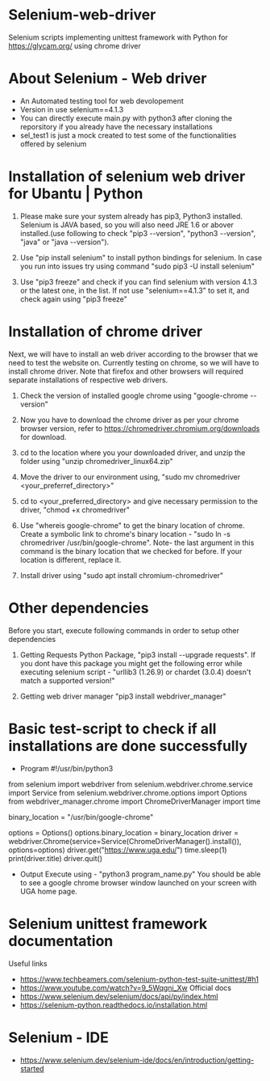 # Selenium-web-driver
Selenium scripts implementing unittest framework with Python for https://glycam.org/ using chrome driver

# About Selenium - Web driver
- An Automated testing tool for web devolopement
- Version in use selenium==4.1.3
- You can directly execute main.py with python3 after cloning the reporsitory if you already have the necessary installations
- sel_test1 is just a mock created to test some of the functionalities offered by selenium

# Installation of selenium web driver for Ubantu | Python 
1. Please make sure your system already has pip3, Python3 installed. Selenium is JAVA based, so you will also need JRE 1.6 or abover installed.(use following to check "pip3 --version", "python3 --version",  "java" or "java --version").

2. Use "pip install selenium" to install python bindings for selenium. In case you run into issues try using command "sudo pip3 -U install selenium"


3. Use "pip3 freeze" and check if you can find selenium with version 4.1.3 or the latest one, in the list. If not use "selenium==4.1.3" to set it, and check again using "pip3 freeze"

# Installation of chrome driver

Next, we will have to install an web driver according to the browser that we need to test the website on. Currently testing on chrome, so we will have to install chrome driver. Note that firefox and other browsers will required separate installations of respective web drivers.

1. Check the version of installed google chrome using "google-chrome --version" 

2. Now you have to download the chrome driver as per your chrome browser version, refer to https://chromedriver.chromium.org/downloads for download. 

3. cd to the location where you your downloaded driver, and unzip the folder using "unzip chromedriver_linux64.zip" 

4. Move the driver to our environment using, "sudo mv chromedriver <your_preferref_directory>" 

5. cd to <your_preferred_directory> and give necessary permission to the driver, "chmod +x chromedriver"

6. Use "whereis google-chrome" to get the binary location of chrome. Create a symbolic link to chrome's binary location - "sudo ln -s chromedriver /usr/bin/google-chrome". Note- the last argument in this command is the binary location that we checked for before. If your location is different, replace it. 

7. Install driver using "sudo apt install chromium-chromedriver"

# Other dependencies
Before you start, execute following commands in order to setup other dependencies 

1. Getting Requests Python Package, "pip3 install --upgrade requests". If you dont have this package you might get the following error while executing selenium script - "urllib3 (1.26.9) or chardet (3.0.4) doesn't match a supported version!"

2. Getting web driver manager "pip3 install webdriver_manager"

# Basic test-script to check if all installations are done successfully
- Program
#!/usr/bin/python3

from selenium import webdriver
from selenium.webdriver.chrome.service import Service
from selenium.webdriver.chrome.options import Options
from webdriver_manager.chrome import ChromeDriverManager
import time

binary_location = "/usr/bin/google-chrome"

options = Options()
options.binary_location = binary_location
driver = webdriver.Chrome(service=Service(ChromeDriverManager().install()), options=options)
driver.get("https://www.uga.edu/")
time.sleep(1)
print(driver.title)
driver.quit()

- Output
Execute using - "python3 program_name.py"
You should be able to see a google chrome browser window launched on your screen with UGA home page. 

# Selenium unittest framework documentation
Useful links
- https://www.techbeamers.com/selenium-python-test-suite-unittest/#h1
- https://www.youtube.com/watch?v=9_5Wqgni_Xw
Official docs
- https://www.selenium.dev/selenium/docs/api/py/index.html
- https://selenium-python.readthedocs.io/installation.html


# Selenium - IDE
- https://www.selenium.dev/selenium-ide/docs/en/introduction/getting-started

